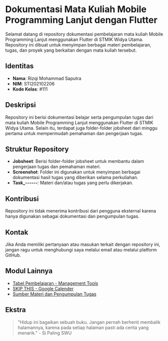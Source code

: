 # Dokumentasi Mata Kuliah Mobile Programming Lanjut dengan Flutter

Selamat datang di repository dokumentasi pembelajaran mata kuliah Mobile Programming Lanjut menggunakan Flutter di STMIK Widya Utama. Repository ini dibuat untuk menyimpan berbagai materi pembelajaran, tugas, dan proyek yang berkaitan dengan mata kuliah tersebut.

## Identitas

- **Nama**: Rizqi Mohammad Saputra
- **NIM**: STI202102206
- **Kode Kelas**: #111

## Deskripsi

Repository ini berisi dokumentasi belajar serta pengumpulan tugas dari mata kuliah Mobile Programming Lanjut menggunakan Flutter di STMIK Widya Utama. Selain itu, terdapat juga folder-folder jobsheet dari minggu pertama untuk mempermudah pemahaman dan pengerjaan tugas.

## Struktur Repository

- **Jobsheet**: Berisi folder-folder jobsheet untuk membantu dalam pengerjaan tugas dan pemahaman materi.
- **Screenshot**: Folder ini digunakan untuk menyimpan berbagai dokumentasi hasil tugas yang diberikan selama perkuliahan.
- **Task\_------**: Materi dan/atau tugas yang perlu dikerjakan.

## Kontribusi

Repository ini tidak menerima kontribusi dari pengguna eksternal karena hanya digunakan sebagai dokumentasi dan pengumpulan tugas.

## Kontak

Jika Anda memiliki pertanyaan atau masukan terkait dengan repository ini, jangan ragu untuk menghubungi saya melalui email atau melalui platform GitHub.

## Modul Lainnya

- [Tabel Pembelajaran - Management Tools](https://docs.google.com/spreadsheets/d/1gvTVsNCpL8G5ivKuLG8Zh-T_2chym7gYXlldrzzoXmo/edit?usp=sharing)
- [SKIP THIS - Google Calender](https://calendar.google.com/calendar/u/0/r/month/2024)
- [Sumber Materi dan Pengumpulan Tugas](https://s.id/kelasflutterswu)

## Ekstra

> "Hidup ini bagaikan sebuah buku. Jangan pernah berhenti membalik halamannya, karena pada setiap halaman pasti ada cerita yang menarik." - Si Paling SWU
